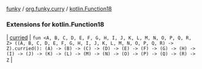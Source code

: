 [funky](../../index.md) / [org.funky.curry](../index.md) / [kotlin.Function18](.)

### Extensions for kotlin.Function18

| [curried](curried.md) | `fun <A, B, C, D, E, F, G, H, I, J, K, L, M, N, O, P, Q, R, Z> ((A, B, C, D, E, F, G, H, I, J, K, L, M, N, O, P, Q, R) -> Z).curried(): (A) -> (B) -> (C) -> (D) -> (E) -> (F) -> (G) -> (H) -> (I) -> (J) -> (K) -> (L) -> (M) -> (N) -> (O) -> (P) -> (Q) -> (R) -> Z` |

